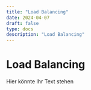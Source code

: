```yaml
---
title: "Load Balancing"
date: 2024-04-07
draft: false
type: docs
description: "Load Balancing"
---
```


# Load Balancing

Hier könnte Ihr Text stehen